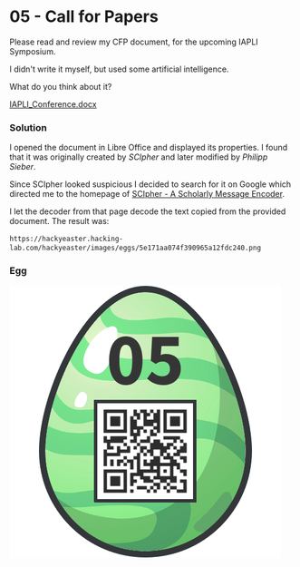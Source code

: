 # 05 - Call for Papers

Please read and review my CFP document, for the upcoming IAPLI Symposium.

I didn't write it myself, but used some artificial intelligence.

What do you think about it?

[IAPLI_Conference.docx](files/IAPLI_Conference.docx)

### Solution

I opened the document in Libre Office and displayed its properties. I found that it was originally created by *SCIpher* and later modified by *Philipp Sieber*.

Since SCIpher looked suspicious I decided to search for it on Google which directed me to the homepage of [SCIpher - A Scholarly Message Encoder](https://pdos.csail.mit.edu/archive/scigen/scipher.html).

I let the decoder from that page decode the text copied from the provided document. The result was:

```
https://hackyeaster.hacking-lab.com/hackyeaster/images/eggs/5e171aa074f390965a12fdc240.png
``` 

### Egg

![egg.png](files/egg.png "egg.png")
